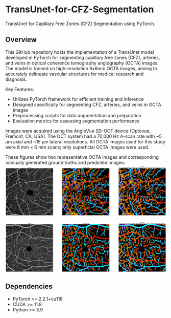 # TransUnet-for-CFZ-Segmentation
TransUnet for Capillary Free Zones (CFZ) Segmentation using PyTorch.


Overview
------------
This GitHub repository hosts the implementation of a TransUnet model developed in PyTorch for segmenting capillary free zones (CFZ), arteries, and veins in optical coherence tomography angiography (OCTA) images. The model is trained on high-resolution 6x6mm OCTA images, aiming to accurately delineate vascular structures for medical research and diagnosis.

Key Features:

- Utilizes PyTorch framework for efficient training and inference
- Designed specifically for segmenting CFZ, arteries, and veins in OCTA images
- Preprocessing scripts for data augmentation and preparation
- Evaluation metrics for assessing segmentation performance


Images were acquired using the AngioVue SD-OCT device (Optovue, Fremont, CA, USA). The OCT system had a 70,000 Hz A-scan rate with ~5 μm axial and ~15 μm lateral resolutions. All OCTA images used for this study were 6 mm × 6 mm scans; only superficial OCTA images were used.

These figures show two representative OCTA images and corresponding manually generated ground truths and predicted images:
![The CFZ-Net](https://github.com/mansour2002/TransUnet-for-CFZ-Segmentation/blob/main/Figures/Segmentation%201.png?raw=true)


![The CFZ-Net](https://github.com/mansour2002/TransUnet-for-CFZ-Segmentation/blob/main/Figures/Segmentation%202.png?raw=true)


Dependencies
------------
- PyTorch >= 2.2.1+cu118
- CUDA >= 11.8
- Python >= 3.9


